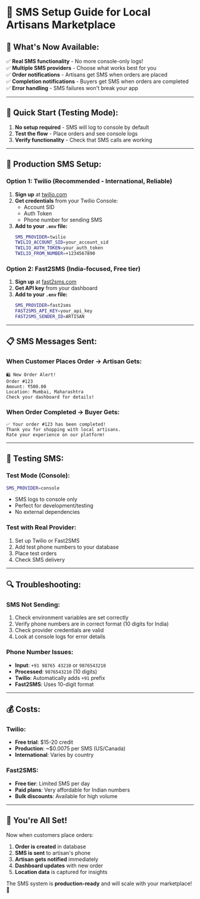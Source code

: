 # 📱 SMS Setup Guide for Local Artisans Marketplace

## 🎯 **What's Now Available:**

✅ **Real SMS functionality** - No more console-only logs!  
✅ **Multiple SMS providers** - Choose what works best for you  
✅ **Order notifications** - Artisans get SMS when orders are placed  
✅ **Completion notifications** - Buyers get SMS when orders are completed  
✅ **Error handling** - SMS failures won't break your app  

---

## 🚀 **Quick Start (Testing Mode):**

1. **No setup required** - SMS will log to console by default
2. **Test the flow** - Place orders and see console logs
3. **Verify functionality** - Check that SMS calls are working

---

## 🔧 **Production SMS Setup:**

### **Option 1: Twilio (Recommended - International, Reliable)**

1. **Sign up** at [twilio.com](https://twilio.com)
2. **Get credentials** from your Twilio Console:
   - Account SID
   - Auth Token  
   - Phone number for sending SMS
3. **Add to your `.env` file:**
   ```bash
   SMS_PROVIDER=twilio
   TWILIO_ACCOUNT_SID=your_account_sid
   TWILIO_AUTH_TOKEN=your_auth_token
   TWILIO_FROM_NUMBER=+1234567890
   ```

### **Option 2: Fast2SMS (India-focused, Free tier)**

1. **Sign up** at [fast2sms.com](https://fast2sms.com)
2. **Get API key** from your dashboard
3. **Add to your `.env` file:**
   ```bash
   SMS_PROVIDER=fast2sms
   FAST2SMS_API_KEY=your_api_key
   FAST2SMS_SENDER_ID=ARTISAN
   ```

---

## 📋 **SMS Messages Sent:**

### **When Customer Places Order → Artisan Gets:**
```
🛍️ New Order Alert! 
Order #123 
Amount: ₹500.00
Location: Mumbai, Maharashtra
Check your dashboard for details!
```

### **When Order Completed → Buyer Gets:**
```
✅ Your order #123 has been completed! 
Thank you for shopping with local artisans. 
Rate your experience on our platform!
```

---

## 🧪 **Testing SMS:**

### **Test Mode (Console):**
```bash
SMS_PROVIDER=console
```
- SMS logs to console only
- Perfect for development/testing
- No external dependencies

### **Test with Real Provider:**
1. Set up Twilio or Fast2SMS
2. Add test phone numbers to your database
3. Place test orders
4. Check SMS delivery

---

## 🔍 **Troubleshooting:**

### **SMS Not Sending:**
1. Check environment variables are set correctly
2. Verify phone numbers are in correct format (10 digits for India)
3. Check provider credentials are valid
4. Look at console logs for error details

### **Phone Number Issues:**
- **Input**: `+91 98765 43210` or `9876543210`
- **Processed**: `9876543210` (10 digits)
- **Twilio**: Automatically adds `+91` prefix
- **Fast2SMS**: Uses 10-digit format

---

## 💰 **Costs:**

### **Twilio:**
- **Free trial**: $15-20 credit
- **Production**: ~$0.0075 per SMS (US/Canada)
- **International**: Varies by country

### **Fast2SMS:**
- **Free tier**: Limited SMS per day
- **Paid plans**: Very affordable for Indian numbers
- **Bulk discounts**: Available for high volume

---

## 🎉 **You're All Set!**

Now when customers place orders:
1. **Order is created** in database
2. **SMS is sent** to artisan's phone
3. **Artisan gets notified** immediately
4. **Dashboard updates** with new order
5. **Location data** is captured for insights

The SMS system is **production-ready** and will scale with your marketplace! 🚀
